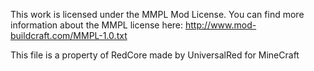 This work is licensed under the MMPL Mod License. You can find more information about the MMPL license here: http://www.mod-buildcraft.com/MMPL-1.0.txt

This file is a property of RedCore made by UniversalRed for MineCraft
